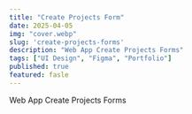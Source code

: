 ```yaml
---
title: "Create Projects Form"
date: 2025-04-05
img: "cover.webp"
slug: 'create-projects-forms'
description: "Web App Create Projects Forms"
tags: ["UI Design", "Figma", "Portfolio"]
published: true
featured: fasle
---
```


Web App Create Projects Forms